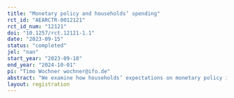 ```yaml
---
title: "Monetary policy and households’ spending"
rct_id: "AEARCTR-0012121"
rct_id_num: "12121"
doi: "10.1257/rct.12121-1.1"
date: "2023-09-15"
status: "completed"
jel: "nan"
start_year: "2023-09-18"
end_year: "2024-10-01"
pi: "Timo Wochner wochner@ifo.de"
abstract: "We examine how households’ expectations on monetary policy influence their spending intentions. "
layout: registration
---
```


